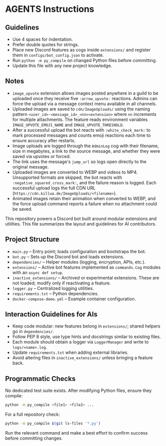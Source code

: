 # AGENTS Instructions

## Guidelines
- Use 4 spaces for indentation.
- Prefer double quotes for strings.
- Place new Discord features as cogs inside `extensions/` and register them in `configs/bot_config.json` to activate.
- Run `python -m py_compile` on changed Python files before committing.
- Update this file with any new project knowledge.

## Notes
- `image_upvote` extension allows images posted anywhere in a guild to be uploaded once they receive five `:arrow_upvote:` reactions. Admins can force the upload via a message context menu available in all channels.
- Uploaded images are saved to `cdn/ImageUploads/` using the naming pattern `<user_id>-<message_id>_<nn><extension>` where `nn` increments for multiple attachments. The feature reads environment variables `IMAGE_UPVOTE_EMOJI_NAME` and `IMAGE_UPVOTE_THRESHOLD`.
- After a successful upload the bot reacts with `:white_check_mark:` to mark processed messages and counts emoji reactions each time to ensure accuracy after restarts.
- Image uploads are logged through the `AdminLog` cog with their filename, size in megabytes, a link to the source message, and whether they were saved via upvotes or forced.
- The link uses the message's `jump_url` so logs open directly to the original message.
- Uploaded images are converted to WEBP and videos to MP4. Unsupported formats are skipped, the bot reacts with `:negative_squared_cross_mark:`, and the failure reason is logged. Each successful upload logs the full CDN URL (`https://cdn.killua.de/ImageUploads/<filename>`).
- Animated images retain their animation when converted to WEBP, and the force upload command reports a failure when no attachment could be saved.

This repository powers a Discord bot built around modular extensions and utilities. This file summarizes the layout and guidelines for AI contributors.

## Project Structure

- `main.py` – Entry point; loads configuration and bootstraps the bot.
- `bot.py` – Sets up the Discord bot and loads extensions.
- `dependencies/` – Helper modules (logging, encryption, APIs, etc.).
- `extensions/` – Active bot features implemented as `commands.Cog` modules with an `async def setup`.
- `inactive_extensions/` – Archived or experimental extensions. These are not loaded; modify only if reactivating a feature.
- `logger.py` – Centralized logging utilities.
- `requirements.txt` – Python dependencies.
- `docker-compose-demo.yml` – Example container configuration.

## Interaction Guidelines for AIs

- Keep code modular: new features belong in `extensions/`; shared helpers go in `dependencies/`.
- Follow PEP 8 style, use type hints and docstrings similar to existing files.
- Each module should obtain a logger via `LoggerManager` and write to `logs/<name>.log`.
- Update `requirements.txt` when adding external libraries.
- Avoid altering files in `inactive_extensions/` unless bringing a feature back.

## Programmatic Checks

No dedicated test suite exists. After modifying Python files, ensure they compile:

```bash
python -m py_compile <file1> <file2> ...
```

For a full repository check:

```bash
python -m py_compile $(git ls-files '*.py')
```

Run the relevant command and make a best effort to confirm success before committing changes.

